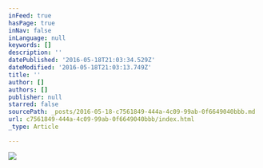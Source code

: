 ```yaml
---
inFeed: true
hasPage: true
inNav: false
inLanguage: null
keywords: []
description: ''
datePublished: '2016-05-18T21:03:34.529Z'
dateModified: '2016-05-18T21:03:13.749Z'
title: ''
author: []
authors: []
publisher: null
starred: false
sourcePath: _posts/2016-05-18-c7561849-444a-4c09-99ab-0f6649040bbb.md
url: c7561849-444a-4c09-99ab-0f6649040bbb/index.html
_type: Article

---
```

![](https://the-grid-user-content.s3-us-west-2.amazonaws.com/b5efd4d7-fcf7-4402-b19d-6dae50561af4.jpg)